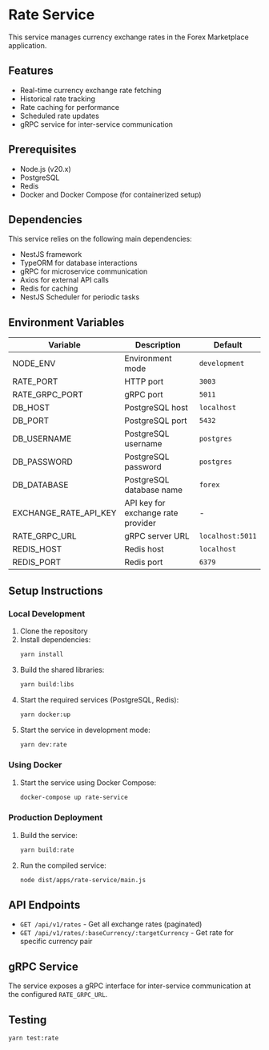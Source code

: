 # Rate Service

This service manages currency exchange rates in the Forex Marketplace application.

## Features

- Real-time currency exchange rate fetching
- Historical rate tracking
- Rate caching for performance
- Scheduled rate updates
- gRPC service for inter-service communication

## Prerequisites

- Node.js (v20.x)
- PostgreSQL
- Redis
- Docker and Docker Compose (for containerized setup)

## Dependencies

This service relies on the following main dependencies:

- NestJS framework
- TypeORM for database interactions
- gRPC for microservice communication
- Axios for external API calls
- Redis for caching
- NestJS Scheduler for periodic tasks

## Environment Variables

| Variable              | Description                        | Default          |
| --------------------- | ---------------------------------- | ---------------- |
| NODE_ENV              | Environment mode                   | `development`    |
| RATE_PORT             | HTTP port                          | `3003`           |
| RATE_GRPC_PORT        | gRPC port                          | `5011`           |
| DB_HOST               | PostgreSQL host                    | `localhost`      |
| DB_PORT               | PostgreSQL port                    | `5432`           |
| DB_USERNAME           | PostgreSQL username                | `postgres`       |
| DB_PASSWORD           | PostgreSQL password                | `postgres`       |
| DB_DATABASE           | PostgreSQL database name           | `forex`          |
| EXCHANGE_RATE_API_KEY | API key for exchange rate provider | -                |
| RATE_GRPC_URL         | gRPC server URL                    | `localhost:5011` |
| REDIS_HOST            | Redis host                         | `localhost`      |
| REDIS_PORT            | Redis port                         | `6379`           |

## Setup Instructions

### Local Development

1. Clone the repository
2. Install dependencies:
   ```bash
   yarn install
   ```
3. Build the shared libraries:
   ```bash
   yarn build:libs
   ```
4. Start the required services (PostgreSQL, Redis):
   ```bash
   yarn docker:up
   ```
5. Start the service in development mode:
   ```bash
   yarn dev:rate
   ```

### Using Docker

1. Start the service using Docker Compose:
   ```bash
   docker-compose up rate-service
   ```

### Production Deployment

1. Build the service:
   ```bash
   yarn build:rate
   ```
2. Run the compiled service:
   ```bash
   node dist/apps/rate-service/main.js
   ```

## API Endpoints

- `GET /api/v1/rates` - Get all exchange rates (paginated)
- `GET /api/v1/rates/:baseCurrency/:targetCurrency` - Get rate for specific currency pair

## gRPC Service

The service exposes a gRPC interface for inter-service communication at the configured `RATE_GRPC_URL`.

## Testing

```bash
yarn test:rate
```
